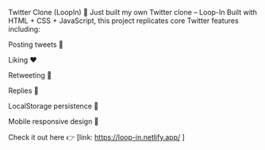 Twitter Clone (LoopIn)
🎉 Just built my own Twitter clone – Loop-In
Built with HTML + CSS + JavaScript, this project replicates core Twitter features including:

Posting tweets 📝

Liking ❤️

Retweeting 🔁

Replies 💬

LocalStorage persistence 💾

Mobile responsive design 📱

Check it out here 👉 [link: https://loop-in.netlify.app/ ]
